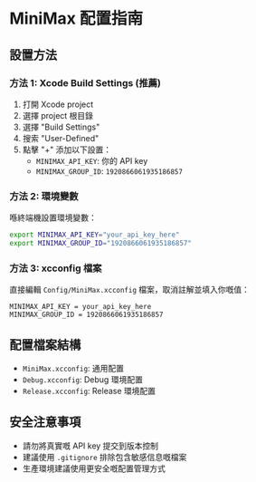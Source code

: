 # MiniMax 配置指南

## 設置方法

### 方法 1: Xcode Build Settings (推薦)

1. 打開 Xcode project
2. 選擇 project 根目錄
3. 選擇 "Build Settings"
4. 搜索 "User-Defined"
5. 點擊 "+" 添加以下設置：
   - `MINIMAX_API_KEY`: 你的 API key
   - `MINIMAX_GROUP_ID`: `1920866061935186857`

### 方法 2: 環境變數

喺終端機設置環境變數：

```bash
export MINIMAX_API_KEY="your_api_key_here"
export MINIMAX_GROUP_ID="1920866061935186857"
```

### 方法 3: xcconfig 檔案

直接編輯 `Config/MiniMax.xcconfig` 檔案，取消註解並填入你嘅值：

```xcconfig
MINIMAX_API_KEY = your_api_key_here
MINIMAX_GROUP_ID = 1920866061935186857
```

## 配置檔案結構

- `MiniMax.xcconfig`: 通用配置
- `Debug.xcconfig`: Debug 環境配置
- `Release.xcconfig`: Release 環境配置

## 安全注意事項

- 請勿將真實嘅 API key 提交到版本控制
- 建議使用 `.gitignore` 排除包含敏感信息嘅檔案
- 生產環境建議使用更安全嘅配置管理方式